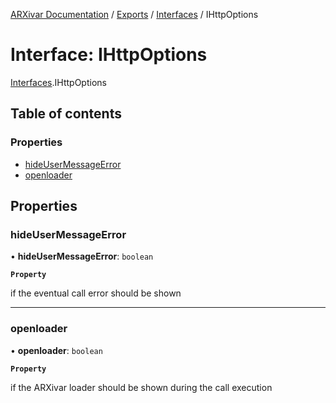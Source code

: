 [ARXivar Documentation](../README.md) / [Exports](../modules.md) / [Interfaces](../modules/Interfaces.md) / IHttpOptions

# Interface: IHttpOptions

[Interfaces](../modules/Interfaces.md).IHttpOptions

## Table of contents

### Properties

- [hideUserMessageError](Interfaces.IHttpOptions.md#hideusermessageerror)
- [openloader](Interfaces.IHttpOptions.md#openloader)

## Properties

### hideUserMessageError

• **hideUserMessageError**: `boolean`

**`Property`**

if the eventual call error should be shown

___

### openloader

• **openloader**: `boolean`

**`Property`**

if the ARXivar loader should be shown during the call execution
